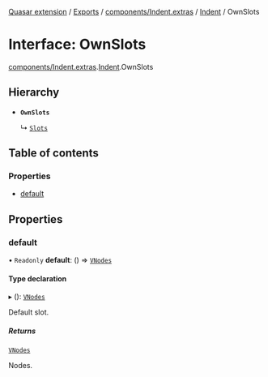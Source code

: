 [Quasar extension](../index.md) / [Exports](../modules.md) / [components/Indent.extras](../modules/components_Indent_extras.md) / [Indent](../modules/components_Indent_extras.Indent.md) / OwnSlots

# Interface: OwnSlots

[components/Indent.extras](../modules/components_Indent_extras.md).[Indent](../modules/components_Indent_extras.Indent.md).OwnSlots

## Hierarchy

- **`OwnSlots`**

  ↳ [`Slots`](components_Indent_extras.Indent.Slots.md)

## Table of contents

### Properties

- [default](components_Indent_extras.Indent.OwnSlots.md#default)

## Properties

### default

• `Readonly` **default**: () => [`VNodes`](../modules/components_api_misc.md#vnodes)

#### Type declaration

▸ (): [`VNodes`](../modules/components_api_misc.md#vnodes)

Default slot.

##### Returns

[`VNodes`](../modules/components_api_misc.md#vnodes)

Nodes.
